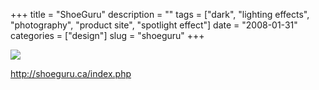 +++
title = "ShoeGuru"
description = ""
tags = ["dark", "lighting effects", "photography", "product site", "spotlight effect"]
date = "2008-01-31"
categories = ["design"]
slug = "shoeguru"
+++


 

  <div id="screens-thumbs" class="clearfix">
    <div class="txt-center" id="design-submission"><a href="http://shoeguru.ca/index.php"><img id='bluga-thumbnail-1013' class='bluga-thumbnail large' src='//konigi.com/media/bluga/
wt47f281b5eefc8_0.jpg'/></a></div>  
  </div>   
<p><a href="http://shoeguru.ca/index.php">http://shoeguru.ca/index.php</a></p>





